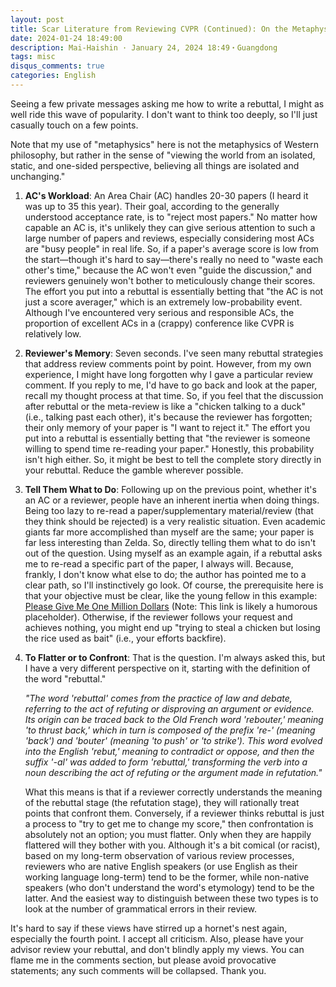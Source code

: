 ```yaml
---
layout: post
title: Scar Literature from Reviewing CVPR (Continued): On the Metaphysics of Rebuttal (Gemini 2.5 Pro Translated Version)
date: 2024-01-24 18:49:00
description: Mai-Haishin · January 24, 2024 18:49・Guangdong
tags: misc
disqus_comments: true
categories: English
---
```


Seeing a few private messages asking me how to write a rebuttal, I might as well ride this wave of popularity. I don't want to think too deeply, so I'll just casually touch on a few points.

Note that my use of "metaphysics" here is not the metaphysics of Western philosophy, but rather in the sense of "viewing the world from an isolated, static, and one-sided perspective, believing all things are isolated and unchanging."

1.  **AC's Workload**: An Area Chair (AC) handles 20-30 papers (I heard it was up to 35 this year). Their goal, according to the generally understood acceptance rate, is to "reject most papers." No matter how capable an AC is, it's unlikely they can give serious attention to such a large number of papers and reviews, especially considering most ACs are "busy people" in real life. So, if a paper's average score is low from the start—though it's hard to say—there's really no need to "waste each other's time," because the AC won't even "guide the discussion," and reviewers genuinely won't bother to meticulously change their scores. The effort you put into a rebuttal is essentially betting that "the AC is not just a score averager," which is an extremely low-probability event. Although I've encountered very serious and responsible ACs, the proportion of excellent ACs in a (crappy) conference like CVPR is relatively low.
2.  **Reviewer's Memory**: Seven seconds. I've seen many rebuttal strategies that address review comments point by point. However, from my own experience, I might have long forgotten why I gave a particular review comment. If you reply to me, I'd have to go back and look at the paper, recall my thought process at that time. So, if you feel that the discussion after rebuttal or the meta-review is like a "chicken talking to a duck" (i.e., talking past each other), it's because the reviewer has forgotten; their only memory of your paper is "I want to reject it." The effort you put into a rebuttal is essentially betting that "the reviewer is someone willing to spend time re-reading your paper." Honestly, this probability isn't high either. So, it might be best to tell the complete story directly in your rebuttal. Reduce the gamble wherever possible.
3.  **Tell Them What to Do**: Following up on the previous point, whether it's an AC or a reviewer, people have an inherent inertia when doing things. Being too lazy to re-read a paper/supplementary material/review (that they think should be rejected) is a very realistic situation. Even academic giants far more accomplished than myself are the same; your paper is far less interesting than Zelda. So, directly telling them what to do isn't out of the question. Using myself as an example again, if a rebuttal asks me to re-read a specific part of the paper, I always will. Because, frankly, I don't know what else to do; the author has pointed me to a clear path, so I'll instinctively go look. Of course, the prerequisite here is that your objective must be clear, like the young fellow in this example: [Please Give Me One Million Dollars](www.youtube.com/watch?v=46Wqp1r_F0I&ab_channel=roryandcraig) (Note: This link is likely a humorous placeholder). Otherwise, if the reviewer follows your request and achieves nothing, you might end up "trying to steal a chicken but losing the rice used as bait" (i.e., your efforts backfire).
4.  **To Flatter or to Confront**: That is the question. I'm always asked this, but I have a very different perspective on it, starting with the definition of the word "rebuttal."

    *"The word 'rebuttal' comes from the practice of law and debate, referring to the act of refuting or disproving an argument or evidence. Its origin can be traced back to the Old French word 'rebouter,' meaning 'to thrust back,' which in turn is composed of the prefix 're-' (meaning 'back') and 'bouter' (meaning 'to push' or 'to strike'). This word evolved into the English 'rebut,' meaning to contradict or oppose, and then the suffix '-al' was added to form 'rebuttal,' transforming the verb into a noun describing the act of refuting or the argument made in refutation."*

    What this means is that if a reviewer correctly understands the meaning of the rebuttal stage (the refutation stage), they will rationally treat points that confront them. Conversely, if a reviewer thinks rebuttal is just a process to "try to get me to change my score," then confrontation is absolutely not an option; you must flatter. Only when they are happily flattered will they bother with you. Although it's a bit comical (or racist), based on my long-term observation of various review processes, reviewers who are native English speakers (or use English as their working language long-term) tend to be the former, while non-native speakers (who don't understand the word's etymology) tend to be the latter. And the easiest way to distinguish between these two types is to look at the number of grammatical errors in their review.

It's hard to say if these views have stirred up a hornet's nest again, especially the fourth point. I accept all criticism. Also, please have your advisor review your rebuttal, and don't blindly apply my views. You can flame me in the comments section, but please avoid provocative statements; any such comments will be collapsed. Thank you.